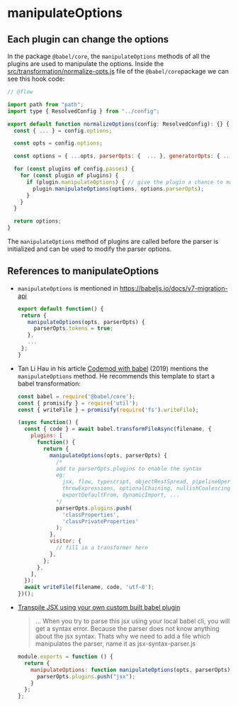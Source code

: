# manipulateOptions

## Each plugin can change the options

In the package `@babel/core`, the `manipulateOptions` methods of all the plugins are used to manipulate the options.
Inside the [src/transformation/normalize-opts.js](https://github.com/ULL-ESIT-PL/babel-tanhauhau/blob/master/packages/babel-core/src/transformation/normalize-opts.js#L61-L67) file  of the `@babel/core`package we can see this hook code:

```js
// @flow

import path from "path";
import type { ResolvedConfig } from "../config";

export default function normalizeOptions(config: ResolvedConfig): {} {
  const { ... } = config.options;

  const opts = config.options;

  const options = { ...opts, parserOpts: {  ... }, generatorOpts: { ... } };

  for (const plugins of config.passes) {
    for (const plugin of plugins) {
      if (plugin.manipulateOptions) { // give the plugin a chance to manipulate the options
        plugin.manipulateOptions(options, options.parserOpts);
      }
    }
  }

  return options;
}
```

The `manipulateOptions` method of plugins are called before the parser is initialized and can be used to modify the parser options.


## References to manipulateOptions

* `manipulateOptions` is mentioned in https://babeljs.io/docs/v7-migration-api
  ```js
  export default function() {
   return {
     manipulateOptions(opts, parserOpts) {
       parserOpts.tokens = true;
     },
     ...
   };
  }
  ```
* Tan Li Hau in his article [Codemod with babel](https://lihautan.com/codemod-with-babel/) (2019) mentions the `manipulateOptions` method. He recommends this template to start a babel transformation:

  ```js
  const babel = require('@babel/core');
  const { promisify } = require('util');
  const { writeFile } = promisify(require('fs').writeFile);

  (async function() {
    const { code } = await babel.transformFileAsync(filename, {
      plugins: [
        function() {
          return {
            manipulateOptions(opts, parserOpts) {
              /*
              add to parserOpts.plugins to enable the syntax
              eg: 
                jsx, flow, typescript, objectRestSpread, pipelineOperator, 
                throwExpressions, optionalChaining, nullishCoalescingOperator, 
                exportDefaultFrom, dynamicImport, ...
              */
              parserOpts.plugins.push(
                'classProperties',
                'classPrivateProperties'
              );
            },
            visitor: {
              // fill in a transformer here
            },
          };
        },
      ],
    });
    await writeFile(filename, code, 'utf-8');
  })();
  ```
* [Transpile JSX using your own custom built babel plugin](https://dev.to/pulkitnagpal/transpile-jsx-using-your-own-custom-built-babel-plugin-4888)

  > ... When you try to parse this jsx using your local babel cli, you will get a syntax error. Because the parser does not know anything about the jsx syntax.
  > Thats why we need to add a file which manipulates the parser, name it as jsx-syntax-parser.js
  ```js
  module.exports = function () {
    return {
      manipulateOptions: function manipulateOptions(opts, parserOpts) {
        parserOpts.plugins.push("jsx");
      }
    };
  };
  ```